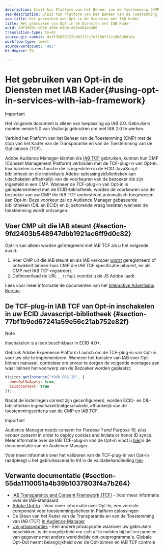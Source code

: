 ```yaml
---
description: Sluit hun Platform van het Beheer van de Toestemming (CMP) met de stop van de Audience Manager van Opt-binnen voor de Transparantie en van de Toestemming van IAB Kader (TCF) aan.
seo-description: Sluit hun Platform van het Beheer van de Toestemming (CMP) met de stop van de Audience Manager voor het Kader van de Transparantie van IAB en van de Toestemming (TCF) aan.
seo-title: Het gebruiken van Opt-in de Diensten met IAB Kader
title: Het gebruiken van Opt-in de Diensten met IAB Kader
uuid: 8df39d9c-c016-490e-b4db-d02e4044b480
translation-type: tm+mt
source-git-commit: ddff95876722b981f22c7e3196ff2ce9b696010e
workflow-type: tm+mt
source-wordcount: '493'
ht-degree: 5%

---
```



# Het gebruiken van Opt-in de Diensten met IAB Kader{#using-opt-in-services-with-iab-framework}

>[!IMPORTANT]
>
>Het volgende document is alleen van toepassing op IAB 2.0. Gebruikers moeten versie 5.0 van Visitor.js gebruiken om met IAB 2.0 te werken.

Verbind het Platform van het Beheer van de Toestemming (CMP) met de stop van het Kader van de Transparantie en van de Toestemming van de Opt-binnen (TCF).

Adobe Audience Manager-klanten die [IAB TCF](https://iabtechlab.com/standards/gdpr-transparency-and-consent-framework/) gebruiken, kunnen hun CMP (Consent Management Platform) verbinden met de TCF-plug-in van Opt-in. Inschakelen is een functie die is ingesloten in de ECID JavaScript-bibliotheek en die individuele Adobe-oplossingsbibliotheken kan uitschakelen afhankelijk van de voorkeuren van de bezoeker die zijn ingesteld in een CMP. Wanneer de TCF-plug-in van Opt-in is geïmplementeerd met de ECID-bibliotheek, worden de voorkeuren van de bezoeker van uw CMP die IAB TCF ondersteunt automatisch toegewezen aan Opt-in. Deze voorkeur zal op Audience Manager gebaseerde bibliotheken (DIL en ECID) en bijbehorende vraag toelaten wanneer de toestemming wordt ontvangen.

## Voer CMP uit die IAB steunt {#section-9fd2403b548947dbb1921ac6ff9d0c82}

Opt-In kan alleen worden geïntegreerd met IAB TCF als u het volgende invult:

1. Voer CMP uit die IAB steunt en als IAB verkoper [wordt](https://vendorlist.consensu.org/vendorlist.json) geregistreerd of ontwikkelt binnen-huis CMP die IAB TCF specificatie uitvoert, en als CMP met IAB TCF registreert.
1. Definieer/laad de URL `__tcfapi` voordat u de JS Adobe laadt.

Lees voor meer informatie de documenten van het [Interactive Advertising Bureau](https://github.com/InteractiveAdvertisingBureau/GDPR-Transparency-and-Consent-Framework/blob/master/TCFv2/TCF-Implementation-Guidelines.md).

## De TCF-plug-in IAB TCF van Opt-in inschakelen in uw ECID Javascript-bibliotheek {#section-77bf1b9ed67241a59e56c21ab752e82f}

>[!NOTE]
>
>Inschakelen is alleen beschikbaar in ECID 4.0+.

Gebruik Adobe Experience Platform Launch om de TCF-plug-in van Opt-in voor uw site te implementeren. Wanneer het toelaten van IAB voor Opt-binnen manueel, controleer om ervoor te zorgen de volgende montages aan waar binnen het voorwerp van de Bezoeker worden geplaatst:

```javascript
Visitor.getInstance("YOUR_ORG_ID", {  
  doesOptInApply: true,
  isIabContext: true
});
```

Nadat de instellingen correct zijn geconfigureerd, worden ECID- en DIL-bibliotheken ingeschakeld/uitgeschakeld, afhankelijk van de toestemmingscriteria van de CMP en IAB TCF.

>[!IMPORTANT]
>
>Audience Manager needs consent for *Purpose 1 and Purpose 10, plus vendor consent* in order to deploy cookies and initiate or honor ID syncs. Meer informatie over de IAB TCF-plug-in van de Opt-in vindt u [hier](https://docs.adobe.com/help/en/audience-manager/user-guide/overview/gdpr/aam-iab-plugin.html)in de documentatie van de Audience Manager.

Voor meer informatie over het valideren van de TCF-plug-in van Opt-in raadpleegt u het gebruiksscenario #4 in de validatiehandleiding [hier](../../implementation-guides/opt-in-service/testing-optin-and-iab-plugin.md#section-ca5c6f92fbdf4fd29b4acb6b644efbd0).

## Verwante documentatie {#section-55da1110051a4b39b1037803f4a7b264}

* [IAB Transparency and Consent Framework (TCF)](https://iabtechlab.com/standards/gdpr-transparency-and-consent-framework/) - Voor meer informatie over de IAB-standaard
* [Adobe Opt-In](../../implementation-guides/opt-in-service/optin-overview.md#concept-f9b5db0d27a245fbadd3e19162319360) - Voor meer informatie over Opt-In, een vereiste component voor toestemmingsbeheer in Platform oplossingen
* De Steun van het Kader van de Transparantie en van de Toestemming van IAB (TCF) [in Audience Manager](https://docs.adobe.com/content/help/nl-NL/audience-manager/user-guide/overview/data-privacy/consent-management/aam-iab-plugin.html)
* [Uw privacyopties](https://www.adobe.com/nl/privacy/opt-out.html#customeruse) - Een andere privacyoptie waarover uw gebruikers beschikken, is de mogelijkheid om zich af te melden bij het verzamelen van gegevens met andere wereldwijde opt-outprogramma&#39;s. Globale Opt-Out neemt belangrijkheid over de Opt-binnen en IAB TCF controle
